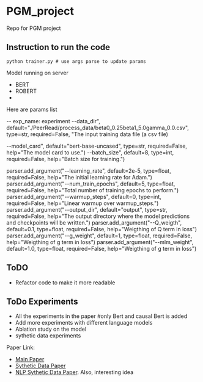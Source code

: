 # PGM_project
Repo for PGM project

## Instruction to run the code
```
python trainer.py # use args parse to update params
```

Model running on server
- BERT
- ROBERT
- 


Here are params list

-- exp_name: experiment
--data_dir", default="./PeerRead/process_data/beta0_0.25beta1_5.0gamma_0.0.csv", type=str, required=False, "The input training data file (a csv file)

--model_card", default="bert-base-uncased", type=str, required=False,
                    help="The model card to use.")
--batch_size", default=8, type=int, required=False,
                    help="Batch size for training.")

parser.add_argument("--learning_rate", default=2e-5, type=float, required=False,
                    help="The initial learning rate for Adam.")
parser.add_argument("--num_train_epochs", default=5, type=float, required=False,
                    help="Total number of training epochs to perform.")
parser.add_argument("--warmup_steps", default=0, type=int, required=False,
                    help="Linear warmup over warmup_steps.")    
parser.add_argument("--output_dir", default="output", type=str, required=False,
                    help="The output directory where the model predictions and checkpoints will be written.")
parser.add_argument("--Q_weigth", default=0.1, type=float, required=False,
                    help="Weigthing of Q term in loss")
parser.add_argument("--g_weight", default=1, type=float, required=False,
                    help="Weigthing of g term in loss")
parser.add_argument("--mlm_weight", default=1.0, type=float, required=False,
                    help="Weigthing of g term in loss")
                    
## ToDO
- Refactor code to make it more readable

## ToDo Experiments
- All the experiments in the paper #only Bert and causal Bert is added
- Add more experiments with different language models
- Ablation study on the model
- sythetic data experiments

Paper Link: 
- [Main Paper](http://proceedings.mlr.press/v124/veitch20a/veitch20a.pdf)
- [Sythetic Data Paper](https://github.com/QuantLet/DataGenerationForCausalInference)
- [NLP Sythetic Data Paper](https://arxiv.org/pdf/2102.05638.pdf). Also, interesting idea